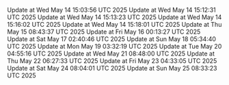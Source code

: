 Update at Wed May 14 15:03:56 UTC 2025
Update at Wed May 14 15:12:31 UTC 2025
Update at Wed May 14 15:13:23 UTC 2025
Update at Wed May 14 15:16:02 UTC 2025
Update at Wed May 14 15:18:01 UTC 2025
Update at Thu May 15 08:43:37 UTC 2025
Update at Fri May 16 00:13:27 UTC 2025
Update at Sat May 17 02:40:46 UTC 2025
Update at Sun May 18 05:34:40 UTC 2025
Update at Mon May 19 03:32:19 UTC 2025
Update at Tue May 20 04:55:16 UTC 2025
Update at Wed May 21 08:48:00 UTC 2025
Update at Thu May 22 06:27:33 UTC 2025
Update at Fri May 23 04:33:05 UTC 2025
Update at Sat May 24 08:04:01 UTC 2025
Update at Sun May 25 08:33:23 UTC 2025
